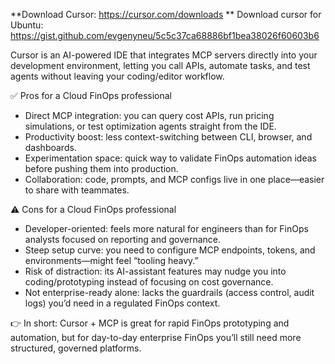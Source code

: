 **Download Cursor: https://cursor.com/downloads
** Download cursor for Ubuntu: https://gist.github.com/evgenyneu/5c5c37ca68886bf1bea38026f60603b6

Cursor is an AI-powered IDE that integrates MCP servers directly into your development environment, letting you call APIs, automate tasks, and test agents without leaving your coding/editor workflow.

✅ Pros for a Cloud FinOps professional
- Direct MCP integration: you can query cost APIs, run pricing simulations, or test optimization agents straight from the IDE.
- Productivity boost: less context-switching between CLI, browser, and dashboards.
- Experimentation space: quick way to validate FinOps automation ideas before pushing them into production.
- Collaboration: code, prompts, and MCP configs live in one place—easier to share with teammates.

⚠️ Cons for a Cloud FinOps professional
- Developer-oriented: feels more natural for engineers than for FinOps analysts focused on reporting and governance.
- Steep setup curve: you need to configure MCP endpoints, tokens, and environments—might feel “tooling heavy.”
- Risk of distraction: its AI-assistant features may nudge you into coding/prototyping instead of focusing on cost governance.
- Not enterprise-ready alone: lacks the guardrails (access control, audit logs) you’d need in a regulated FinOps context.

👉 In short: Cursor + MCP is great for rapid FinOps prototyping and automation, but for day-to-day enterprise FinOps you’ll still need more structured, governed platforms.
